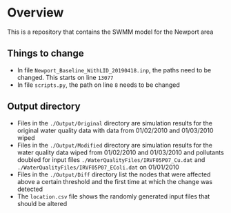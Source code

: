 # Overview

This is a repository that contains the SWMM model for the Newport area

## Things to change
 - In file `Newport_Baseline_WithLID_20190418.inp`, the paths need to be changed. This starts on line `13077`
 - In file `scripts.py`, the path on line `8` needs to be changed

## Output directory
 - Files in the `./Output/Original` directory are simulation results for the original water quality data with data from 01/02/2010 and 01/03/2010 wiped
 - Files in the `./Output/Modified` directory are simulation results for the water quality data wiped from 01/02/2010 and 01/03/2010 and pollutants doubled for input files `./WaterQualityFiles/IRVF05P07_Cu.dat` and `./WaterQualityFiles/IRVF05P07_EColi.dat` on 01/01/2010
 - Files in the `./Output/Diff` directory list the nodes that were affected above a certain threshold and the first time at which the change was detected
 - The `location.csv` file shows the randomly generated input files that should be altered
